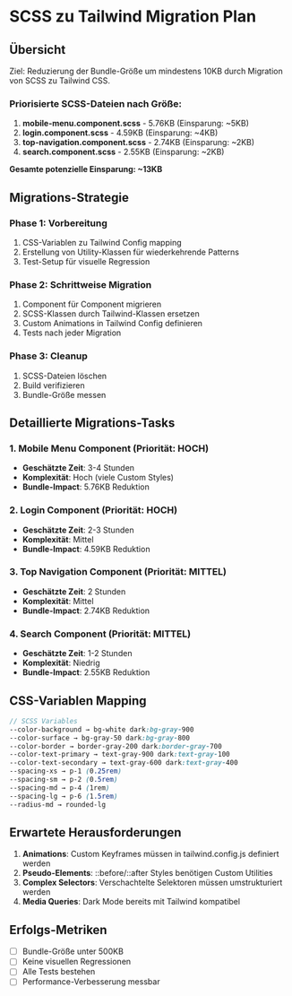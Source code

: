 # SCSS zu Tailwind Migration Plan

## Übersicht

Ziel: Reduzierung der Bundle-Größe um mindestens 10KB durch Migration von SCSS zu Tailwind CSS.

### Priorisierte SCSS-Dateien nach Größe:

1. **mobile-menu.component.scss** - 5.76KB (Einsparung: ~5KB)
2. **login.component.scss** - 4.59KB (Einsparung: ~4KB)  
3. **top-navigation.component.scss** - 2.74KB (Einsparung: ~2KB)
4. **search.component.scss** - 2.55KB (Einsparung: ~2KB)

**Gesamte potenzielle Einsparung: ~13KB**

## Migrations-Strategie

### Phase 1: Vorbereitung
1. CSS-Variablen zu Tailwind Config mapping
2. Erstellung von Utility-Klassen für wiederkehrende Patterns
3. Test-Setup für visuelle Regression

### Phase 2: Schrittweise Migration
1. Component für Component migrieren
2. SCSS-Klassen durch Tailwind-Klassen ersetzen
3. Custom Animations in Tailwind Config definieren
4. Tests nach jeder Migration

### Phase 3: Cleanup
1. SCSS-Dateien löschen
2. Build verifizieren
3. Bundle-Größe messen

## Detaillierte Migrations-Tasks

### 1. Mobile Menu Component (Priorität: HOCH)
- **Geschätzte Zeit**: 3-4 Stunden
- **Komplexität**: Hoch (viele Custom Styles)
- **Bundle-Impact**: 5.76KB Reduktion

### 2. Login Component (Priorität: HOCH)
- **Geschätzte Zeit**: 2-3 Stunden
- **Komplexität**: Mittel
- **Bundle-Impact**: 4.59KB Reduktion

### 3. Top Navigation Component (Priorität: MITTEL)
- **Geschätzte Zeit**: 2 Stunden
- **Komplexität**: Mittel
- **Bundle-Impact**: 2.74KB Reduktion

### 4. Search Component (Priorität: MITTEL)
- **Geschätzte Zeit**: 1-2 Stunden
- **Komplexität**: Niedrig
- **Bundle-Impact**: 2.55KB Reduktion

## CSS-Variablen Mapping

```scss
// SCSS Variables
--color-background → bg-white dark:bg-gray-900
--color-surface → bg-gray-50 dark:bg-gray-800
--color-border → border-gray-200 dark:border-gray-700
--color-text-primary → text-gray-900 dark:text-gray-100
--color-text-secondary → text-gray-600 dark:text-gray-400
--spacing-xs → p-1 (0.25rem)
--spacing-sm → p-2 (0.5rem)
--spacing-md → p-4 (1rem)
--spacing-lg → p-6 (1.5rem)
--radius-md → rounded-lg
```

## Erwartete Herausforderungen

1. **Animations**: Custom Keyframes müssen in tailwind.config.js definiert werden
2. **Pseudo-Elements**: ::before/::after Styles benötigen Custom Utilities
3. **Complex Selectors**: Verschachtelte Selektoren müssen umstrukturiert werden
4. **Media Queries**: Dark Mode bereits mit Tailwind kompatibel

## Erfolgs-Metriken

- [ ] Bundle-Größe unter 500KB
- [ ] Keine visuellen Regressionen
- [ ] Alle Tests bestehen
- [ ] Performance-Verbesserung messbar